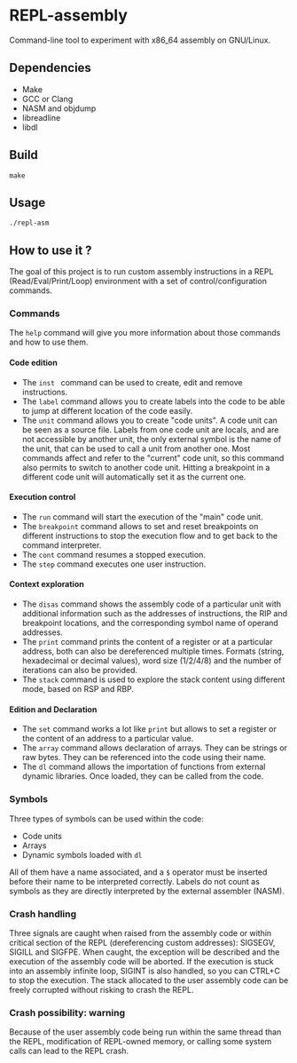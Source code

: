 # REPL-assembly
Command-line tool to experiment with x86_64 assembly on GNU/Linux.

## Dependencies
* Make
* GCC or Clang
* NASM and objdump
* libreadline
* libdl

## Build
```
make
```

## Usage
```
./repl-asm
```

## How to use it ?
The goal of this project is to run custom assembly instructions in a REPL (Read/Eval/Print/Loop) environment with a set of control/configuration commands.
### Commands
The ``help`` command will give you more information about those commands and how to use them.
#### Code edition
* The ``inst `` command can be used to create, edit and remove instructions.
* The ``label`` command allows you to create labels into the code to be able to jump at different location of the code easily.
* The ``unit`` command allows you to create "code units". A code unit can be seen as a source file. Labels from one code unit are locals, and are not accessible by another unit, the only external symbol is the name of the unit, that can be used to call a unit from another one.
Most commands affect and refer to the "current" code unit, so this command also permits to switch to another code unit. Hitting a breakpoint in a different code unit will automatically set it as the current one.
#### Execution control
* The ``run`` command will start the execution of the "main" code unit.
* The ``breakpoint`` command allows to set and reset breakpoints on different instructions to stop the execution flow and to get back to the command interpreter.
* The ``cont`` command resumes a stopped execution.
* The ``step`` command executes one user instruction.
#### Context exploration
* The ``disas`` command shows the assembly code of a particular unit with additional information such as the addresses of instructions, the RIP and breakpoint locations, and the corresponding symbol name of operand addresses.
* The ``print`` command prints the content of a register or at a particular address, both can also be dereferenced multiple times. Formats (string, hexadecimal or decimal values), word size (1/2/4/8) and the number of iterations can also be provided.
* The ``stack`` command is used to explore the stack content using different mode, based on RSP and RBP.
#### Edition and Declaration
* The ``set`` command works a lot like ``print`` but allows to set a register or the content of an address to a particular value.
* The ``array`` command allows declaration of arrays. They can be strings or raw bytes. They can be referenced into the code using their name.
* The ``dl`` command allows the importation of functions from external dynamic libraries. Once loaded, they can be called from the code.
### Symbols
Three types of symbols can be used within the code:
* Code units
* Arrays
* Dynamic symbols loaded with ``dl``

All of them have a name associated, and a ``$`` operator must be inserted before their name to be interpreted correctly. Labels do not count as symbols as they are directly interpreted by the external assembler (NASM). 
### Crash handling
Three signals are caught when raised from the assembly code or within critical section of the REPL (dereferencing custom addresses): SIGSEGV, SIGILL and SIGFPE. When caught, the exception will be described and the execution of the assembly code will be aborted.
If the execution is stuck into an assembly infinite loop, SIGINT is also handled, so you can CTRL+C to stop the execution.
The stack allocated to the user assembly code can be freely corrupted without risking to crash the REPL.
### Crash possibility: warning
Because of the user assembly code being run within the same thread than the REPL, modification of REPL-owned memory, or calling some system calls can lead to the REPL crash.
